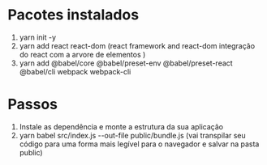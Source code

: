 # Pacotes instalados
  1. yarn init -y
  2. yarn add react react-dom (react framework and react-dom integração do react com a arvore de elementos  )
  3. yarn add @babel/core @babel/preset-env @babel/preset-react @babel/cli webpack webpack-cli

# Passos
  1. Instale as dependência e monte a estrutura da sua aplicação
  2. yarn babel src/index.js --out-file public/bundle.js (vai transpilar seu código para uma forma mais legível para o navegador e salvar na pasta public)